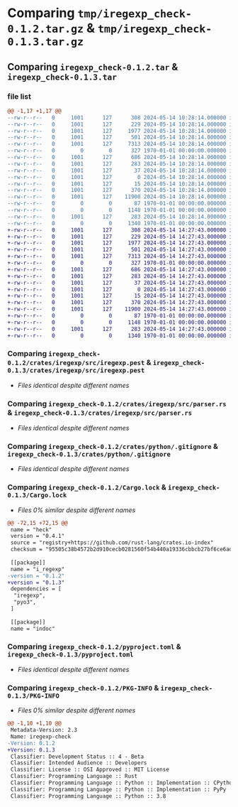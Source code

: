# Comparing `tmp/iregexp_check-0.1.2.tar.gz` & `tmp/iregexp_check-0.1.3.tar.gz`

## Comparing `iregexp_check-0.1.2.tar` & `iregexp_check-0.1.3.tar`

### file list

```diff
@@ -1,17 +1,17 @@
--rw-r--r--   0     1001      127      308 2024-05-14 10:28:14.000000 iregexp_check-0.1.2/crates/iregexp/Cargo.toml
--rw-r--r--   0     1001      127      229 2024-05-14 10:28:14.000000 iregexp_check-0.1.2/crates/iregexp/README.md
--rw-r--r--   0     1001      127     1977 2024-05-14 10:28:14.000000 iregexp_check-0.1.2/crates/iregexp/src/iregexp.pest
--rw-r--r--   0     1001      127      501 2024-05-14 10:28:14.000000 iregexp_check-0.1.2/crates/iregexp/src/lib.rs
--rw-r--r--   0     1001      127     7313 2024-05-14 10:28:14.000000 iregexp_check-0.1.2/crates/iregexp/src/parser.rs
--rw-r--r--   0        0        0      327 1970-01-01 00:00:00.000000 iregexp_check-0.1.2/crates/python/Cargo.toml
--rw-r--r--   0     1001      127      686 2024-05-14 10:28:14.000000 iregexp_check-0.1.2/crates/python/.gitignore
--rw-r--r--   0     1001      127      283 2024-05-14 10:28:14.000000 iregexp_check-0.1.2/crates/python/README.md
--rw-r--r--   0     1001      127       37 2024-05-14 10:28:14.000000 iregexp_check-0.1.2/crates/python/i_regexp.pyi
--rw-r--r--   0     1001      127        0 2024-05-14 10:28:14.000000 iregexp_check-0.1.2/crates/python/py.typed
--rw-r--r--   0     1001      127       15 2024-05-14 10:28:14.000000 iregexp_check-0.1.2/crates/python/requirements.txt
--rw-r--r--   0     1001      127      370 2024-05-14 10:28:14.000000 iregexp_check-0.1.2/crates/python/src/lib.rs
--rw-r--r--   0     1001      127    11900 2024-05-14 10:28:14.000000 iregexp_check-0.1.2/Cargo.lock
--rw-r--r--   0        0        0       87 1970-01-01 00:00:00.000000 iregexp_check-0.1.2/Cargo.toml
--rw-r--r--   0        0        0     1148 1970-01-01 00:00:00.000000 iregexp_check-0.1.2/pyproject.toml
--rw-r--r--   0     1001      127      283 2024-05-14 10:28:14.000000 iregexp_check-0.1.2/README.md
--rw-r--r--   0        0        0     1340 1970-01-01 00:00:00.000000 iregexp_check-0.1.2/PKG-INFO
+-rw-r--r--   0     1001      127      308 2024-05-14 14:27:43.000000 iregexp_check-0.1.3/crates/iregexp/Cargo.toml
+-rw-r--r--   0     1001      127      229 2024-05-14 14:27:43.000000 iregexp_check-0.1.3/crates/iregexp/README.md
+-rw-r--r--   0     1001      127     1977 2024-05-14 14:27:43.000000 iregexp_check-0.1.3/crates/iregexp/src/iregexp.pest
+-rw-r--r--   0     1001      127      501 2024-05-14 14:27:43.000000 iregexp_check-0.1.3/crates/iregexp/src/lib.rs
+-rw-r--r--   0     1001      127     7313 2024-05-14 14:27:43.000000 iregexp_check-0.1.3/crates/iregexp/src/parser.rs
+-rw-r--r--   0        0        0      327 1970-01-01 00:00:00.000000 iregexp_check-0.1.3/crates/python/Cargo.toml
+-rw-r--r--   0     1001      127      686 2024-05-14 14:27:43.000000 iregexp_check-0.1.3/crates/python/.gitignore
+-rw-r--r--   0     1001      127      283 2024-05-14 14:27:43.000000 iregexp_check-0.1.3/crates/python/README.md
+-rw-r--r--   0     1001      127       37 2024-05-14 14:27:43.000000 iregexp_check-0.1.3/crates/python/iregexp_check.pyi
+-rw-r--r--   0     1001      127        0 2024-05-14 14:27:43.000000 iregexp_check-0.1.3/crates/python/py.typed
+-rw-r--r--   0     1001      127       15 2024-05-14 14:27:43.000000 iregexp_check-0.1.3/crates/python/requirements.txt
+-rw-r--r--   0     1001      127      370 2024-05-14 14:27:43.000000 iregexp_check-0.1.3/crates/python/src/lib.rs
+-rw-r--r--   0     1001      127    11900 2024-05-14 14:27:43.000000 iregexp_check-0.1.3/Cargo.lock
+-rw-r--r--   0        0        0       87 1970-01-01 00:00:00.000000 iregexp_check-0.1.3/Cargo.toml
+-rw-r--r--   0        0        0     1148 1970-01-01 00:00:00.000000 iregexp_check-0.1.3/pyproject.toml
+-rw-r--r--   0     1001      127      283 2024-05-14 14:27:43.000000 iregexp_check-0.1.3/README.md
+-rw-r--r--   0        0        0     1340 1970-01-01 00:00:00.000000 iregexp_check-0.1.3/PKG-INFO
```

### Comparing `iregexp_check-0.1.2/crates/iregexp/src/iregexp.pest` & `iregexp_check-0.1.3/crates/iregexp/src/iregexp.pest`

 * *Files identical despite different names*

### Comparing `iregexp_check-0.1.2/crates/iregexp/src/parser.rs` & `iregexp_check-0.1.3/crates/iregexp/src/parser.rs`

 * *Files identical despite different names*

### Comparing `iregexp_check-0.1.2/crates/python/.gitignore` & `iregexp_check-0.1.3/crates/python/.gitignore`

 * *Files identical despite different names*

### Comparing `iregexp_check-0.1.2/Cargo.lock` & `iregexp_check-0.1.3/Cargo.lock`

 * *Files 0% similar despite different names*

```diff
@@ -72,15 +72,15 @@
 name = "heck"
 version = "0.4.1"
 source = "registry+https://github.com/rust-lang/crates.io-index"
 checksum = "95505c38b4572b2d910cecb0281560f54b440a19336cbbcb27bf6ce6adc6f5a8"
 
 [[package]]
 name = "i_regexp"
-version = "0.1.2"
+version = "0.1.3"
 dependencies = [
  "iregexp",
  "pyo3",
 ]
 
 [[package]]
 name = "indoc"
```

### Comparing `iregexp_check-0.1.2/pyproject.toml` & `iregexp_check-0.1.3/pyproject.toml`

 * *Files identical despite different names*

### Comparing `iregexp_check-0.1.2/PKG-INFO` & `iregexp_check-0.1.3/PKG-INFO`

 * *Files 0% similar despite different names*

```diff
@@ -1,10 +1,10 @@
 Metadata-Version: 2.3
 Name: iregexp-check
-Version: 0.1.2
+Version: 0.1.3
 Classifier: Development Status :: 4 - Beta
 Classifier: Intended Audience :: Developers
 Classifier: License :: OSI Approved :: MIT License
 Classifier: Programming Language :: Rust
 Classifier: Programming Language :: Python :: Implementation :: CPython
 Classifier: Programming Language :: Python :: Implementation :: PyPy
 Classifier: Programming Language :: Python :: 3.8
```

